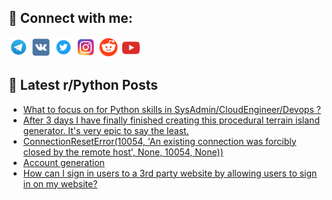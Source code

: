 ## 🔎 Connect with me:
[<img src="https://github.com/bullbesh/bullbesh/blob/main/images/Telegram.png" width="32" height="32" />](https://t.me/bullbesh)
[<img src="https://github.com/bullbesh/bullbesh/blob/main/images/VK.png" width="32" height="32" />](https://vk.com/bullbesh)
[<img src="https://github.com/bullbesh/bullbesh/blob/main/images/Twitter.png" width="32" height="32" />](https://twitter.com/bullbesh1)
[<img src="https://github.com/bullbesh/bullbesh/blob/main/images/Instagram.png" width="32" height="32" />](https://www.instagram.com/bullbesh)
[<img src="https://github.com/bullbesh/bullbesh/blob/main/images/Reddit.png" width="32" height="32" />](https://www.reddit.com/user/bullbesh)
[<img src="https://github.com/bullbesh/bullbesh/blob/main/images/YouTube.png" width="32" height="32" />](https://www.youtube.com/channel/UCtfjRs6uzgq5mfm8S06WTcg)

## 📕 Latest r/Python Posts
<!-- BLOG-POST-LIST:START -->
- [What to focus on for Python skills in SysAdmin/CloudEngineer/Devops ?](https://www.reddit.com/r/Python/comments/wtixbz/what_to_focus_on_for_python_skills_in/)
- [After 3 days I have finally finished creating this procedural terrain island generator. It&#39;s very epic to say the least.](https://www.reddit.com/r/Python/comments/wtij2y/after_3_days_i_have_finally_finished_creating/)
- [ConnectionResetError&lpar;10054, &#39;An existing connection was forcibly closed by the remote host&#39;, None, 10054, None&rpar;&rpar;](https://www.reddit.com/r/Python/comments/wti4kl/connectionreseterror10054_an_existing_connection/)
- [Account generation](https://www.reddit.com/r/Python/comments/wtheu9/account_generation/)
- [How can I sign in users to a 3rd party website by allowing users to sign in on my website?](https://www.reddit.com/r/Python/comments/wtgg2d/how_can_i_sign_in_users_to_a_3rd_party_website_by/)
<!-- BLOG-POST-LIST:END -->

